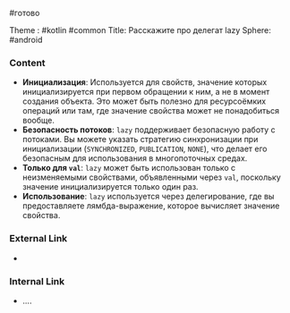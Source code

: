 #готово 

Theme : #kotlin #common 
Title: Расскажите про делегат lazy
Sphere: #android 

### Content

- **Инициализация**: Используется для свойств, значение которых инициализируется при первом обращении к ним, а не в момент создания объекта. Это может быть полезно для ресурсоёмких операций или там, где значение свойства может не понадобиться вообще.
- **Безопасность потоков**: `lazy` поддерживает безопасную работу с потоками. Вы можете указать стратегию синхронизации при инициализации (`SYNCHRONIZED`, `PUBLICATION`, `NONE`), что делает его безопасным для использования в многопоточных средах.
- **Только для `val`**: `lazy` может быть использован только с неизменяемыми свойствами, объявленными через `val`, поскольку значение инициализируется только один раз.
- **Использование**: `lazy` используется через делегирование, где вы предоставляете лямбда-выражение, которое вычисляет значение свойства.

### External Link

- 

### Internal Link

- ....